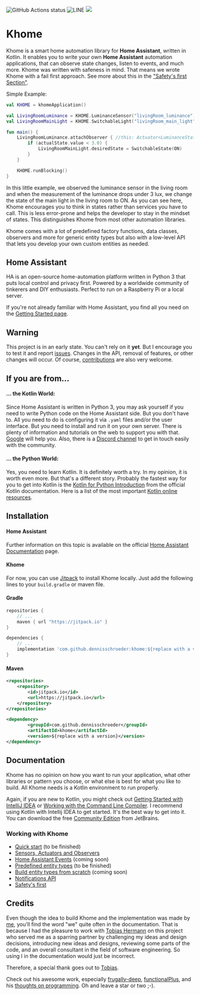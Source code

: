 
![GitHub Actions status](https://github.com/dennisschroeder/khome/workflows/Latest%20push/badge.svg)
![LINE](https://img.shields.io/badge/line--coverage-10%25-red.svg)
[![](https://jitpack.io/v/dennisschroeder/khome.svg)](https://jitpack.io/#dennisschroeder/khome)

# Khome

Khome is a smart home automation library for **Home Assistant**, written in Kotlin. It enables you to write your own **Home Assistant** automation applications, that can observe state changes, listen to events, and much more.
Khome was written with safeness in mind. That means we wrote Khome with a fail first approach. See more about this in the ["Safety's first Section"](docs/Safety'sFirst.md).

Simple Example:
```kotlin
val KHOME = khomeApplication()

val LivingRoomLuminance = KHOME.LuminanceSensor("livingRoom_luminance")
val LivingRoomMainLight = KHOME.SwitchableLight("livingRoom_main_light")

fun main() {
    LivingRoomLuminance.attachObserver { //this: Actuator<LuminanceState,LuminanceAttributes>
        if (actualState.value < 3.0) {
            LivingRoomMainLight.desiredState = SwitchableState(ON)
        }
    }

    KHOME.runBlocking()
}
```

In this little example, we observed the luminance sensor in the living room and when the measurement of the luminance drops under 3 lux, we change the state of the main light in the living room to ON.
As you can see here, Khome encourages you to think in states rather than services you have to call. This is less error-prone and helps the developer to stay in the mindset of states. This distinguishes Khome from most other automation libraries.

Khome comes with a lot of predefined factory functions, data classes, observers and more for generic entity types but also with a low-level API that lets you develop your own custom entities as needed.

## Home Assistant
 
HA is an open-source home-automation platform written in Python 3 that puts local control and privacy first. Powered by
a worldwide community of tinkerers and DIY enthusiasts. Perfect to run on a Raspberry Pi or a local server.

If you're not already familiar with Home Assistant, you find all you need on the [Getting Started page](https://www.home-assistant.io/getting-started/).

## Warning
This project is in an early state. You can't rely on it **yet**. But I encourage you to test it and report [issues](https://github.com/dennisschroeder/khome/issues).
Changes in the API, removal of features, or other changes will occur. Of course, [contributions](https://github.com/dennisschroeder/khome/pulls) are also very welcome.

## If you are from...

#### ... the Kotlin World:
Since Home Assistant is written in Python 3, you may ask yourself if you need to write Python code on the Home Assistant
side. But you don't have to. All you need to do is configuring it via `.yaml` files and/or the user interface. But you need to install and run it on your own server. There is plenty of information and tutorials on the web to support you with that. [Google](https://google.com)
will help you. Also, there is a [Discord channel](https://discordapp.com/invite/c5DvZ4e) to get in touch easily with the community.

#### ... the Python World:
Yes, you need to learn Kotlin. It is definitely worth a try. In my opinion, it is worth even more. But that's a different story. Probably the fastest way for you to get into Kotlin is the [Kotlin for Python Introduction](https://kotlinlang.org/docs/tutorials/kotlin-for-py/introduction.html)
from the official Kotlin documentation. Here is a list of the most important [Kotlin online resources](https://kotlinlang.org/community/#kotlin-online-resources).

## Installation

#### Home Assistant
Further information on this topic is available on the official [Home Assistant Documentation](https://www.home-assistant.io/getting-started/) page.

#### Khome
For now, you can use [Jitpack](http://jitpack.io) to install Khome locally. Just add the following lines to your `build.gradle` or maven file.

#### Gradle
```groovy
repositories {
    // ...
    maven { url "https://jitpack.io" }
}
```
```groovy
dependencies {
    // ...
    implementation 'com.github.dennisschroeder:khome:${replace with a version}'
}
```

#### Maven
```xml
<repositories>
    <repository>
        <id>jitpack.io</id>
        <url>https://jitpack.io</url>
    </repository>
</repositories>
```
```xml
<dependency>
        <groupId>com.github.dennisschroeder</groupId>
        <artifactId>khome</artifactId>
        <version>${replace with a version}</version>
</dependency>

```

## Documentation

Khome has no opinion on how you want to run your application, what other libraries or pattern you choose, or what else is best for what you like to build. All Khome needs is a Kotlin environment to run properly.

Again, if you are new to Kotlin, you might check out [Getting Started with IntelliJ IDEA](https://kotlinlang.org/docs/tutorials/getting-started.html)
or [Working with the Command Line Compiler](https://kotlinlang.org/docs/tutorials/command-line.html).
I recommend using Kotlin with Intellij IDEA to get started. It's the best way to get into it. You can download the free [Community Edition](http://www.jetbrains.com/idea/download/index.html) from JetBrains.

### Working with Khome
- [Quick start](docs/Quickstart.md) (to be finished)
- [Sensors, Actuators and Observers](docs/SensorsAndActuators.md)
- [Home Assistant Events](docs/HomeAssistantEvents.md) (coming soon)
- [Predefined entity types](docs/PredefinedEntityTypes.md) (to be finished)
- [Build entity types from scratch](docs/BuildEntitiesFromScratch.md) (coming soon)
- [Notifications API](docs/NotificationApi.md)
- [Safety's first](docs/Safety'sFirst.md)


## Credits
Even though the idea to build Khome and the implementation was made by [me](https://github.com/dennisschroeder), you'll find the word "we" quite often in the documentation.
That is because I had the pleasure to work with [Tobias Hermann](https://github.com/Dobiasd) on this project who served me as a sparring partner by challenging my ideas and design decisions, 
introducing new ideas and designs, reviewing some parts of the code, and an overall consultant in the field of software engineering. So using I in the documentation would
just be incorrect.

Therefore, a special thank goes out to [Tobias](https://github.com/Dobiasd). 

Check out his awesome work, especially [frugally-deep](https://github.com/Dobiasd/frugally-deep), [functionalPlus](https://github.com/Dobiasd/FunctionalPlus), and his [thoughts on programming](https://github.com/Dobiasd/articles).
Oh and leave a star or two ;-). 
